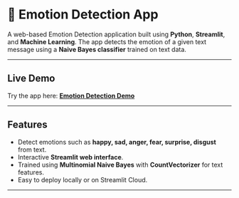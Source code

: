 
# 💬 Emotion Detection App

A web-based Emotion Detection application built using **Python**, **Streamlit**, and **Machine Learning**. The app detects the emotion of a given text message using a **Naive Bayes classifier** trained on text data.

---

## **Live Demo**

Try the app here: [**Emotion Detection Demo**]()  


---

## **Features**

- Detect emotions such as **happy, sad, anger, fear, surprise, disgust** from text.  
- Interactive **Streamlit web interface**.  
- Trained using **Multinomial Naive Bayes** with **CountVectorizer** for text features.  
- Easy to deploy locally or on Streamlit Cloud.  

---

